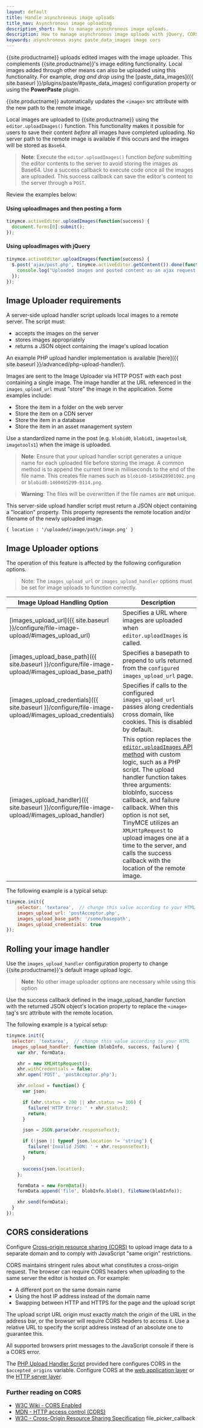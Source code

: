 ```yaml
---
layout: default
title: Handle asynchronous image uploads
title_nav: Asynchronous image uploading
description_short: How to manage asynchronous image uploads.
description: How to manage asynchronous image uploads with jQuery, CORS.
keywords: asynchronous async paste_data_images image cors
---
```


{{site.productname}} uploads edited images with the image uploader. This complements {{site.productname}}'s image editing functionality. Local images added through other means can also be uploaded using this functionality. For example, _drag and drop_ using the [paste_data_images]({{ site.baseurl }}/plugins/paste/#paste_data_images) configuration property or using the **PowerPaste** plugin.


{{site.productname}} automatically updates the `<image>` src attribute with the new path to the remote image.

Local images are uploaded to {{site.productname}} using the `editor.uploadImages()` function.  This functionality makes it possible for users to save their content *before* all images have completed uploading. No server path to the remote image is available if this occurs and the images will be stored as `Base64`.

> **Note**: Execute the `editor.uploadImages()` function _before_ submitting the editor contents to the server to avoid storing the images as Base64. Use a success callback to execute code once all the images are uploaded. This success callback can save the editor's content to the server through a `POST`.

Review the examples below:

#### Using uploadImages and then posting a form

```js
tinymce.activeEditor.uploadImages(function(success) {
  document.forms[0].submit();
});
```

#### Using uploadImages with jQuery

```js
tinymce.activeEditor.uploadImages(function(success) {
  $.post('ajax/post.php', tinymce.activeEditor.getContent()).done(function() {
	console.log("Uploaded images and posted content as an ajax request.");
  });
});
```

## Image Uploader requirements

A server-side upload handler script uploads local images to a remote server. The script must:
* accepts the images on the server
* stores images appropriately
* returns a JSON object containing the image's upload location

An example PHP upload handler implementation is available [here]({{ site.baseurl }}/advanced/php-upload-handler/).

Images are sent to the Image Uploader via HTTP POST with each post containing a single image. The image handler at the URL referenced in the `images_upload_url` must "store" the image in the application. Some examples include:

 * Store the item in a folder on the web server
 * Store the item on a CDN server
 * Store the item in a database
 * Store the item in an asset management system

Use a standardized name in the post (e.g. `blobid0`, `blobid1`, `imagetools0`, `imagetools1`) when the image is uploaded.

> **Note**: Ensure that your upload handler script generates a unique name for each uploaded file before storing the image. A common method is to append the current time in milliseconds to the end of the file name. This creates file names such as `blobid0-1458428901092.png` or `blobid0-1460405299-0114.png`.

> **Warning**: The files will be overwritten if the file names are **not** unique.

This server-side upload handler script must return a JSON object containing a "location" property. This property represents the remote location and/or filename of the newly uploaded image.

```
{ location : '/uploaded/image/path/image.png' }
```

## Image Uploader options

The operation of this feature is affected by the following configuration options.

> Note: The `images_upload_url` or `images_upload_handler` options must be set for image uploads to function correctly.

| Image Upload Handling Option     | Description          |
|----------------------------------|----------------------|
| [images_upload_url]({{ site.baseurl }}/configure/file-image-upload/#images_upload_url)                 | Specifies a URL where images are uploaded when `editor.uploadImages` is called. |
| [images_upload_base_path]({{ site.baseurl }}/configure/file-image-upload/#images_upload_base_path)     | Specifies a basepath to prepend to urls returned from the `configured images_upload_url` page. |
| [images_upload_credentials]({{ site.baseurl }}/configure/file-image-upload/#images_upload_credentials) | Specifies if calls to the configured `images_upload_url` passes along credentials cross domain, like cookies. This is disabled by default. |
| [images_upload_handler]({{ site.baseurl }}/configure/file-image-upload/#images_upload_handler)         | This option replaces the [`editor.uploadImages` API method]({{site.baseurl}}/api/tinymce/tinymce.editor/#uploadimages) with custom logic, such as a PHP script. The upload handler function takes three arguments: blobInfo, success callback, and failure callback. When this option is not set, TinyMCE utilizes an `XMLHttpRequest` to upload images one at a time to the server, and calls the success callback with the location of the remote image. |

The following example is a typical setup:

```js
tinymce.init({
	selector: 'textarea',  // change this value according to your HTML
	images_upload_url: 'postAcceptor.php',
	images_upload_base_path: '/some/basepath',
	images_upload_credentials: true
});
```

## Rolling your image handler

Use the `images_upload_handler` configuration property to change {{site.productname}}'s default image upload logic.

> **Note**: No other image uploader options are necessary while using this option

Use the success callback defined in the image_upload_handler function with the returned JSON object's location property to replace the `<image>` tag's src attribute with the remote location.

The following example is a typical setup:

```js
tinymce.init({
  selector: 'textarea',  // change this value according to your HTML
  images_upload_handler: function (blobInfo, success, failure) {
	var xhr, formData;

	xhr = new XMLHttpRequest();
	xhr.withCredentials = false;
	xhr.open('POST', 'postAcceptor.php');

	xhr.onload = function() {
	  var json;

	  if (xhr.status < 200 || xhr.status >= 300) {
		failure('HTTP Error: ' + xhr.status);
		return;
	  }

	  json = JSON.parse(xhr.responseText);

	  if (!json || typeof json.location != 'string') {
		failure('Invalid JSON: ' + xhr.responseText);
		return;
	  }

	  success(json.location);
	};

	formData = new FormData();
	formData.append('file', blobInfo.blob(), fileName(blobInfo));

	xhr.send(formData);
  }
});
```

## CORS considerations

Configure [Cross-origin resource sharing (CORS)](http://en.wikipedia.org/wiki/Cross-origin_resource_sharing) to upload image data to a separate domain and to comply with JavaScript "same origin" restrictions.

CORS maintains stringent rules about what constitutes a cross-origin request. The browser can require CORS headers when uploading to the same server the editor is hosted on. For example:

* A different port on the same domain name
* Using the host IP address instead of the domain name
* Swapping between HTTP and HTTPS for the page and the upload script

The upload script URL origin must exactly match the origin of the URL in the address bar, or the browser will require CORS headers to access it. Use a relative URL to specify the script address instead of an absolute one to guarantee this.

All supported browsers print messages to the JavaScript console if there is a CORS error.

The [PHP Upload Handler Script](../php-upload-handler/) provided here configures CORS in the `$accepted_origins` variable. Configure CORS at the [web application layer](http://www.w3.org/wiki/CORS_Enabled#At_the_Web_Application_level...) or the [HTTP server layer](http://www.w3.org/wiki/CORS_Enabled#At_the_HTTP_Server_level...).


### Further reading on CORS

* [W3C Wiki - CORS Enabled](http://www.w3.org/wiki/CORS_Enabled)
* [MDN - HTTP access control (CORS)](https://developer.mozilla.org/en-US/docs/Web/HTTP/Access_control_CORS)
* [W3C - Cross-Origin Resource Sharing Specification](http://www.w3.org/TR/cors/)
file_picker_callback